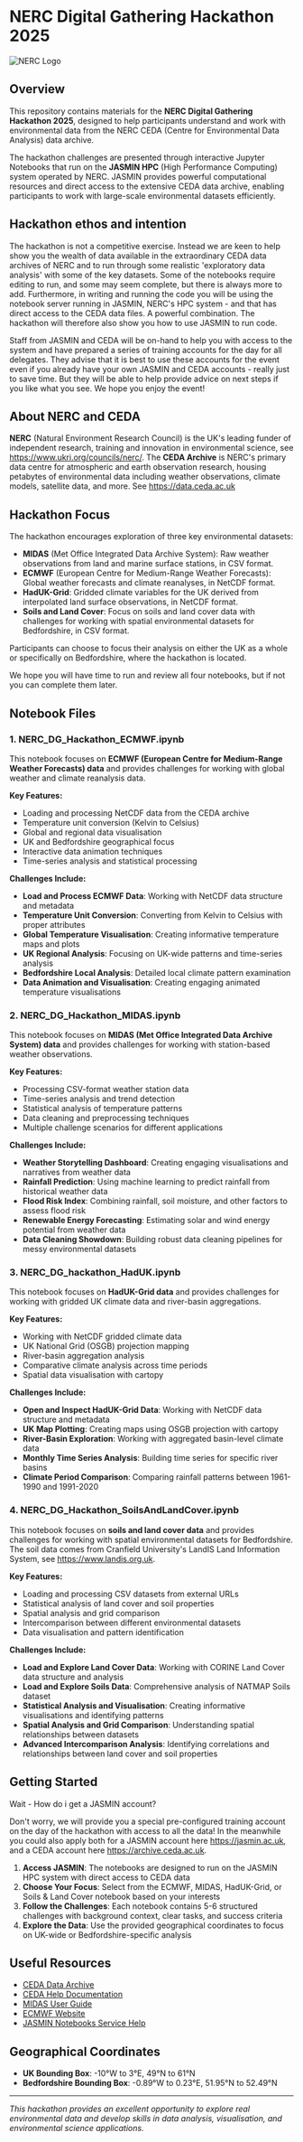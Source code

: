 # NERC Digital Gathering Hackathon 2025

![NERC Logo](assets/ukri-nerc-square-logo.png)

## Overview

This repository contains materials for the **NERC Digital Gathering Hackathon 2025**, designed to help participants understand and work with environmental data from the NERC CEDA (Centre for Environmental Data Analysis) data archive.

The hackathon challenges are presented through interactive Jupyter Notebooks that run on the **JASMIN HPC** (High Performance Computing) system operated by NERC. JASMIN provides powerful computational resources and direct access to the extensive CEDA data archive, enabling participants to work with large-scale environmental datasets efficiently.

## Hackathon ethos and intention

The hackathon is not a competitive exercise. Instead we are keen to help show you the wealth of data available in the extraordinary CEDA data archives of NERC and to run through some realistic 'exploratory data analysis' with some of the key datasets. Some of the notebooks require editing to run, and some may seem complete, but there is always more to add. Furthermore, in writing and running the code you will be using the notebook server running in JASMIN, NERC's HPC system - and that has direct access to the CEDA data files. A powerful combination. The hackathon will therefore also show you how to use JASMIN to run code.

Staff from JASMIN and CEDA will be on-hand to help you with access to the system and have prepared a series of training accounts for the day for all delegates. They advise that it is best to use these accounts for the event even if you already have your own JASMIN and CEDA accounts - really just to save time. But they will be able to help provide advice on next steps if you like what you see. We hope you enjoy the event!

## About NERC and CEDA

**NERC** (Natural Environment Research Council) is the UK's leading funder of independent research, training and innovation in environmental science, see <https://www.ukri.org/councils/nerc/>. The **CEDA Archive** is NERC's primary data centre for atmospheric and earth observation research, housing petabytes of environmental data including weather observations, climate models, satellite data, and more. See <https://data.ceda.ac.uk>

## Hackathon Focus

The hackathon encourages exploration of three key environmental datasets:

- **MIDAS** (Met Office Integrated Data Archive System): Raw weather observations from land and marine surface stations, in CSV format.
- **ECMWF** (European Centre for Medium-Range Weather Forecasts): Global weather forecasts and climate reanalyses, in NetCDF format.  
- **HadUK-Grid**: Gridded climate variables for the UK derived from interpolated land surface observations, in NetCDF format.
- **Soils and Land Cover**: Focus on soils and land cover data with challenges for working with spatial environmental datasets for Bedfordshire, in CSV format.

Participants can choose to focus their analysis on either the UK as a whole or specifically on Bedfordshire, where the hackathon is located.

We hope you will have time to run and review all four notebooks, but if not you can complete them later.

## Notebook Files

### 1. NERC_DG_Hackathon_ECMWF.ipynb

This notebook focuses on **ECMWF (European Centre for Medium-Range Weather Forecasts) data** and provides challenges for working with global weather and climate reanalysis data.

**Key Features:**

- Loading and processing NetCDF data from the CEDA archive
- Temperature unit conversion (Kelvin to Celsius)
- Global and regional data visualisation
- UK and Bedfordshire geographical focus
- Interactive data animation techniques
- Time-series analysis and statistical processing

**Challenges Include:**

- **Load and Process ECMWF Data**: Working with NetCDF data structure and metadata
- **Temperature Unit Conversion**: Converting from Kelvin to Celsius with proper attributes
- **Global Temperature Visualisation**: Creating informative temperature maps and plots
- **UK Regional Analysis**: Focusing on UK-wide patterns and time-series analysis
- **Bedfordshire Local Analysis**: Detailed local climate pattern examination
- **Data Animation and Visualisation**: Creating engaging animated temperature visualisations

### 2. NERC_DG_Hackathon_MIDAS.ipynb

This notebook focuses on **MIDAS (Met Office Integrated Data Archive System) data** and provides challenges for working with station-based weather observations.

**Key Features:**

- Processing CSV-format weather station data
- Time-series analysis and trend detection
- Statistical analysis of temperature patterns
- Data cleaning and preprocessing techniques
- Multiple challenge scenarios for different applications

**Challenges Include:**

- **Weather Storytelling Dashboard**: Creating engaging visualisations and narratives from weather data
- **Rainfall Prediction**: Using machine learning to predict rainfall from historical weather data
- **Flood Risk Index**: Combining rainfall, soil moisture, and other factors to assess flood risk
- **Renewable Energy Forecasting**: Estimating solar and wind energy potential from weather data
- **Data Cleaning Showdown**: Building robust data cleaning pipelines for messy environmental datasets

### 3. NERC_DG_hackathon_HadUK.ipynb

This notebook focuses on **HadUK-Grid data** and provides challenges for working with gridded UK climate data and river-basin aggregations.

**Key Features:**

- Working with NetCDF gridded climate data
- UK National Grid (OSGB) projection mapping
- River-basin aggregation analysis
- Comparative climate analysis across time periods
- Spatial data visualisation with cartopy

**Challenges Include:**

- **Open and Inspect HadUK-Grid Data**: Working with NetCDF data structure and metadata
- **UK Map Plotting**: Creating maps using OSGB projection with cartopy
- **River-Basin Exploration**: Working with aggregated basin-level climate data
- **Monthly Time Series Analysis**: Building time series for specific river basins
- **Climate Period Comparison**: Comparing rainfall patterns between 1961-1990 and 1991-2020

### 4. NERC_DG_Hackathon_SoilsAndLandCover.ipynb

This notebook focuses on **soils and land cover data** and provides challenges for working with spatial environmental datasets for Bedfordshire. The soil data comes from Cranfield University's LandIS Land Information System, see <https://www.landis.org.uk>.

**Key Features:**

- Loading and processing CSV datasets from external URLs
- Statistical analysis of land cover and soil properties
- Spatial analysis and grid comparison
- Intercomparison between different environmental datasets
- Data visualisation and pattern identification

**Challenges Include:**

- **Load and Explore Land Cover Data**: Working with CORINE Land Cover data structure and analysis
- **Load and Explore Soils Data**: Comprehensive analysis of NATMAP Soils dataset
- **Statistical Analysis and Visualisation**: Creating informative visualisations and identifying patterns
- **Spatial Analysis and Grid Comparison**: Understanding spatial relationships between datasets
- **Advanced Intercomparison Analysis**: Identifying correlations and relationships between land cover and soil properties

## Getting Started

Wait - How do i get a JASMIN account?

Don't worry, we will provide you a special pre-configured training account on the day of the hackathon with access to all the data! In the meanwhile you could also apply both for a JASMIN account here <https://jasmin.ac.uk>, and a CEDA account here <https://archive.ceda.ac.uk>.

1. **Access JASMIN**: The notebooks are designed to run on the JASMIN HPC system with direct access to CEDA data
2. **Choose Your Focus**: Select from the ECMWF, MIDAS, HadUK-Grid, or Soils & Land Cover notebook based on your interests
3. **Follow the Challenges**: Each notebook contains 5-6 structured challenges with background context, clear tasks, and success criteria
4. **Explore the Data**: Use the provided geographical coordinates to focus on UK-wide or Bedfordshire-specific analysis

## Useful Resources

- [CEDA Data Archive](https://data.ceda.ac.uk)
- [CEDA Help Documentation](https://help.ceda.ac.uk)
- [MIDAS User Guide](https://zenodo.org/records/7357335)
- [ECMWF Website](https://www.ecmwf.int)
- [JASMIN Notebooks Service Help](https://help.jasmin.ac.uk/docs/interactive-computing/jasmin-notebooks-service/)

## Geographical Coordinates

- **UK Bounding Box**: -10°W to 3°E, 49°N to 61°N
- **Bedfordshire Bounding Box**: -0.89°W to 0.23°E, 51.95°N to 52.49°N

---

*This hackathon provides an excellent opportunity to explore real environmental data and develop skills in data analysis, visualisation, and environmental science applications.*
